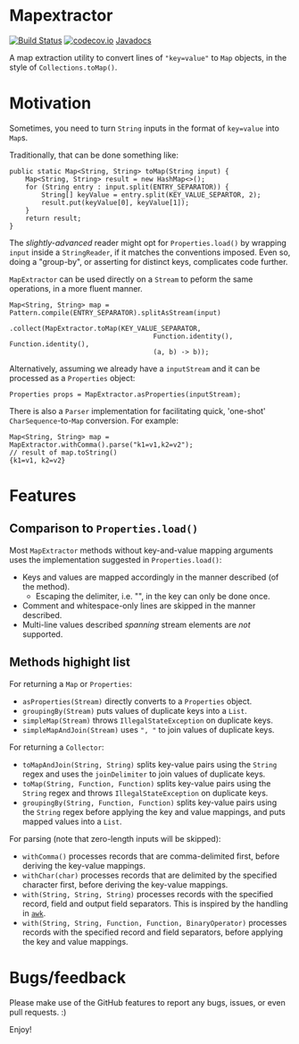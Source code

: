 # Mapextractor

[![Build Status](https://travis-ci.org/h-j-k/mapextractor.svg?branch=master)](https://travis-ci.org/h-j-k/mapextractor) 
[![codecov.io](http://codecov.io/github/h-j-k/mapextractor/coverage.svg?branch=master)](http://codecov.io/github/h-j-k/mapextractor?branch=master)
[Javadocs](https://h-j-k.github.io/mapextractor/javadoc)

A map extraction utility to convert lines of `"key=value"` to `Map` objects, in the style of `Collections.toMap()`.

# Motivation

Sometimes, you need to turn `String` inputs in the format of `key=value` into `Map`s.

Traditionally, that can be done something like:

    public static Map<String, String> toMap(String input) {
        Map<String, String> result = new HashMap<>();
        for (String entry : input.split(ENTRY_SEPARATOR)) {
            String[] keyValue = entry.split(KEY_VALUE_SEPARTOR, 2);
            result.put(keyValue[0], keyValue[1]);
        }
        return result;
    }

The *slightly-advanced* reader might opt for `Properties.load()` by wrapping `input` inside a `StringReader`, if it matches the conventions imposed. Even so, doing a "group-by", or asserting for distinct keys, complicates code further.

`MapExtractor` can be used directly on a `Stream` to peform the same operations, in a more fluent manner.

    Map<String, String> map = Pattern.compile(ENTRY_SEPARATOR).splitAsStream(input)
                                .collect(MapExtractor.toMap(KEY_VALUE_SEPARATOR, 
                                        Function.identity(), Function.identity(), 
                                        (a, b) -> b));

Alternatively, assuming we already have a `inputStream` and it can be processed as a `Properties` object:

    Properties props = MapExtractor.asProperties(inputStream);

There is also a `Parser` implementation for facilitating quick, 'one-shot' `CharSequence`-to-`Map` conversion. For example:

    Map<String, String> map = MapExtractor.withComma().parse("k1=v1,k2=v2");
    // result of map.toString()
    {k1=v1, k2=v2}

# Features

Comparison to `Properties.load()`
---

Most `MapExtractor` methods without key-and-value mapping arguments uses the implementation suggested in `Properties.load()`:
* Keys and values are mapped accordingly in the manner described (of the method).
  * Escaping the delimiter, i.e. "\", in the key can only be done once.
* Comment and whitespace-only lines are skipped in the manner described.
* Multi-line values described *spanning* stream elements are *not* supported.

Methods highight list
---

For returning a `Map` or `Properties`:
* `asProperties(Stream)` directly converts to a `Properties` object.
* `groupingBy(Stream)` puts values of duplicate keys into a `List`.
* `simpleMap(Stream)` throws `IllegalStateException` on duplicate keys.
* `simpleMapAndJoin(Stream)` uses `", "` to join values of duplicate keys.

For returning a `Collector`:
* `toMapAndJoin(String, String)` splits key-value pairs using the `String` regex and uses the `joinDelimiter` to join values of duplicate keys.
* `toMap(String, Function, Function)` splits key-value pairs using the `String` regex and throws `IllegalStateException` on duplicate keys.
*  `groupingBy(String, Function, Function)` splits key-value pairs using the `String` regex before applying the key and value mappings, and puts mapped values into a `List`.

For parsing (note that zero-length inputs will be skipped):
* `withComma()` processes records that are comma-delimited first, before deriving the key-value mappings. 
* `withChar(char)` processes records that are delimited by the specified character first, before deriving the key-value mappings.
* `with(String, String, String)` processes records with the specified record, field and output field separators. This is inspired by the handling in [`awk`][1].
* `with(String, String, Function, Function, BinaryOperator)` processes records with the specified record and field separators, before applying the key and value mappings.

# Bugs/feedback

Please make use of the GitHub features to report any bugs, issues, or even pull requests. :)

Enjoy!

[1]: https://en.m.wikipedia.org/wiki/Awk
